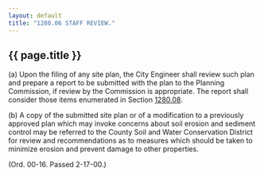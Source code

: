 ```yaml
---
layout: default 
title: "1280.06 STAFF REVIEW."
---
```


{{ page.title }}
----------------

​(a) Upon the filing of any site plan, the City Engineer shall review
such plan and prepare a report to be submitted with the plan to the
Planning Commission, if review by the Commission is appropriate. The
report shall consider those items enumerated in Section
[1280.08](554b6e3a.html).

​(b) A copy of the submitted site plan or of a modification to a
previously approved plan which may invoke concerns about soil erosion
and sediment control may be referred to the County Soil and Water
Conservation District for review and recommendations as to measures
which should be taken to minimize erosion and prevent damage to other
properties.

(Ord. 00-16. Passed 2-17-00.)
